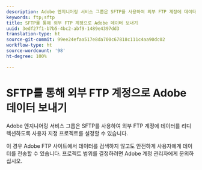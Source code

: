 ```yaml
---
description: Adobe 엔지니어링 서비스 그룹은 SFTP를 사용하여 외부 FTP 계정에 데이터를 리디렉션하도록 사용자 지정 프로젝트를 설정할 수 있습니다.
keywords: ftp;sftp
title: SFTP를 통해 외부 FTP 계정으로 Adobe 데이터 보내기
uuid: 3edf27f1-b7b5-4bc2-abf9-1489e4397dd3
translation-type: ht
source-git-commit: 99ee24efaa517e8da700c67818c111c4aa90dc02
workflow-type: ht
source-wordcount: '98'
ht-degree: 100%

---
```



# SFTP를 통해 외부 FTP 계정으로 Adobe 데이터 보내기

Adobe 엔지니어링 서비스 그룹은 SFTP를 사용하여 외부 FTP 계정에 데이터를 리디렉션하도록 사용자 지정 프로젝트를 설정할 수 있습니다.

이 경우 Adobe FTP 사이트에서 데이터를 검색하지 않고도 안전하게 사용자에게 데이터를 전송할 수 있습니다. 프로젝트 범위를 결정하려면 Adobe 계정 관리자에게 문의하십시오.
